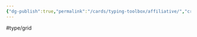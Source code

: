 ```yaml
---
{"dg-publish":true,"permalink":"/cards/typing-toolbox/affiliative/","created":"2023-04-14T15:19:55.814+02:00","updated":"2023-05-02T10:34:43.176+02:00"}
---
```


#type/grid  

